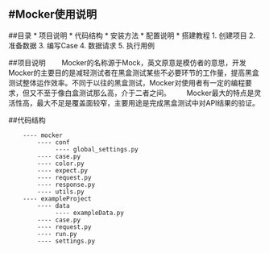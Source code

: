 #Mocker使用说明
---

##目录
    * 项目说明
    * 代码结构
    * 安装方法
    * 配置说明
    * 搭建教程
        1. 创建项目
        2. 准备数据
        3. 编写Case
        4. 数据请求
        5. 执行用例

##项目说明
　　Mocker的名称源于Mock，英文原意是模仿者的意思，开发Mocker的主要目的是减轻测试者在黑盒测试某些不必要环节的工作量，提高黑盒测试整体运作效率。不同于以往的黑盒测试，Mocker对使用者有一定的编程要求，但又不至于像白盒测试那么高，介于二者之间。
　　Mocker最大的特点是灵活性高，最大不足是覆盖面较窄，主要用途是完成黑盒测试中对API结果的验证。


##代码结构
```
    ---- mocker
        ---- conf
             ---- global_settings.py
        ---- case.py
        ---- color.py
        ---- expect.py
        ---- request.py
        ---- response.py
        ---- utils.py
    ---- exampleProject
        ---- data
             ---- exampleData.py
        ---- case.py
        ---- request.py
        ---- run.py
        ---- settings.py
```

